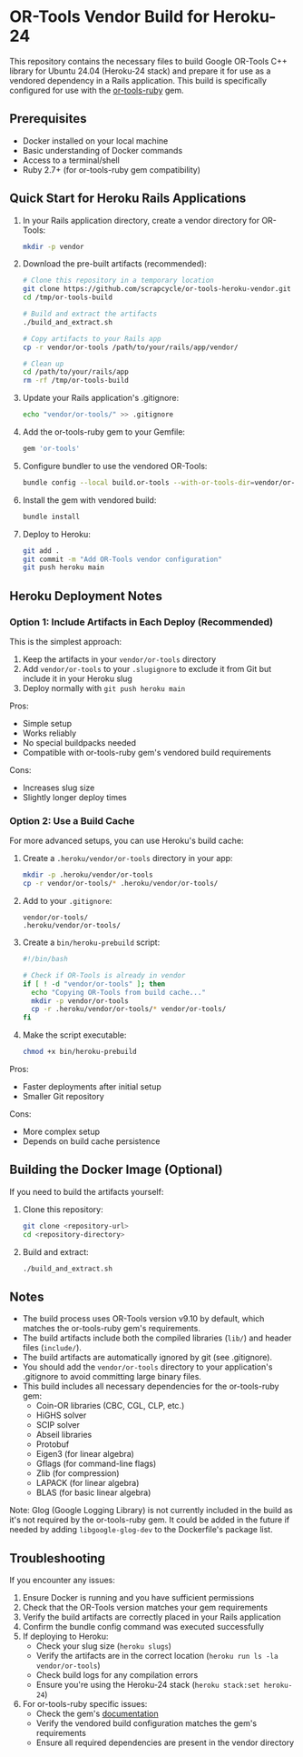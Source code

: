 # OR-Tools Vendor Build for Heroku-24

This repository contains the necessary files to build Google OR-Tools C++ library for Ubuntu 24.04 (Heroku-24 stack) and prepare it for use as a vendored dependency in a Rails application. This build is specifically configured for use with the [or-tools-ruby](https://github.com/ankane/or-tools-ruby) gem.

## Prerequisites

- Docker installed on your local machine
- Basic understanding of Docker commands
- Access to a terminal/shell
- Ruby 2.7+ (for or-tools-ruby gem compatibility)

## Quick Start for Heroku Rails Applications

1. In your Rails application directory, create a vendor directory for OR-Tools:
   ```bash
   mkdir -p vendor
   ```

2. Download the pre-built artifacts (recommended):
   ```bash
   # Clone this repository in a temporary location
   git clone https://github.com/scrapcycle/or-tools-heroku-vendor.git /tmp/or-tools-build
   cd /tmp/or-tools-build
   
   # Build and extract the artifacts
   ./build_and_extract.sh
   
   # Copy artifacts to your Rails app
   cp -r vendor/or-tools /path/to/your/rails/app/vendor/
   
   # Clean up
   cd /path/to/your/rails/app
   rm -rf /tmp/or-tools-build
   ```

3. Update your Rails application's .gitignore:
   ```bash
   echo "vendor/or-tools/" >> .gitignore
   ```

4. Add the or-tools-ruby gem to your Gemfile:
   ```ruby
   gem 'or-tools'
   ```

5. Configure bundler to use the vendored OR-Tools:
   ```bash
   bundle config --local build.or-tools --with-or-tools-dir=vendor/or-tools
   ```

6. Install the gem with vendored build:
   ```bash
   bundle install
   ```

7. Deploy to Heroku:
   ```bash
   git add .
   git commit -m "Add OR-Tools vendor configuration"
   git push heroku main
   ```

## Heroku Deployment Notes

### Option 1: Include Artifacts in Each Deploy (Recommended)

This is the simplest approach:
1. Keep the artifacts in your `vendor/or-tools` directory
2. Add `vendor/or-tools` to your `.slugignore` to exclude it from Git but include it in your Heroku slug
3. Deploy normally with `git push heroku main`

Pros:
- Simple setup
- Works reliably
- No special buildpacks needed
- Compatible with or-tools-ruby gem's vendored build requirements

Cons:
- Increases slug size
- Slightly longer deploy times

### Option 2: Use a Build Cache

For more advanced setups, you can use Heroku's build cache:

1. Create a `.heroku/vendor/or-tools` directory in your app:
   ```bash
   mkdir -p .heroku/vendor/or-tools
   cp -r vendor/or-tools/* .heroku/vendor/or-tools/
   ```

2. Add to your `.gitignore`:
   ```
   vendor/or-tools/
   .heroku/vendor/or-tools/
   ```

3. Create a `bin/heroku-prebuild` script:
   ```bash
   #!/bin/bash
   
   # Check if OR-Tools is already in vendor
   if [ ! -d "vendor/or-tools" ]; then
     echo "Copying OR-Tools from build cache..."
     mkdir -p vendor/or-tools
     cp -r .heroku/vendor/or-tools/* vendor/or-tools/
   fi
   ```

4. Make the script executable:
   ```bash
   chmod +x bin/heroku-prebuild
   ```

Pros:
- Faster deployments after initial setup
- Smaller Git repository

Cons:
- More complex setup
- Depends on build cache persistence

## Building the Docker Image (Optional)

If you need to build the artifacts yourself:

1. Clone this repository:
   ```bash
   git clone <repository-url>
   cd <repository-directory>
   ```

2. Build and extract:
   ```bash
   ./build_and_extract.sh
   ```

## Notes

- The build process uses OR-Tools version v9.10 by default, which matches the or-tools-ruby gem's requirements.
- The build artifacts include both the compiled libraries (`lib/`) and header files (`include/`).
- The build artifacts are automatically ignored by git (see .gitignore).
- You should add the `vendor/or-tools` directory to your application's .gitignore to avoid committing large binary files.
- This build includes all necessary dependencies for the or-tools-ruby gem:
  - Coin-OR libraries (CBC, CGL, CLP, etc.)
  - HiGHS solver
  - SCIP solver
  - Abseil libraries
  - Protobuf
  - Eigen3 (for linear algebra)
  - Gflags (for command-line flags)
  - Zlib (for compression)
  - LAPACK (for linear algebra)
  - BLAS (for basic linear algebra)

Note: Glog (Google Logging Library) is not currently included in the build as it's not required by the or-tools-ruby gem. It could be added in the future if needed by adding `libgoogle-glog-dev` to the Dockerfile's package list.

## Troubleshooting

If you encounter any issues:

1. Ensure Docker is running and you have sufficient permissions
2. Check that the OR-Tools version matches your gem requirements
3. Verify the build artifacts are correctly placed in your Rails application
4. Confirm the bundle config command was executed successfully
5. If deploying to Heroku:
   - Check your slug size (`heroku slugs`)
   - Verify the artifacts are in the correct location (`heroku run ls -la vendor/or-tools`)
   - Check build logs for any compilation errors
   - Ensure you're using the Heroku-24 stack (`heroku stack:set heroku-24`)
6. For or-tools-ruby specific issues:
   - Check the gem's [documentation](https://github.com/ankane/or-tools-ruby)
   - Verify the vendored build configuration matches the gem's requirements
   - Ensure all required dependencies are present in the vendor directory 